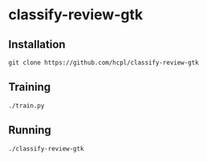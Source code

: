 # classify-review-gtk

## Installation

```shell
git clone https://github.com/hcpl/classify-review-gtk
```

## Training

```shell
./train.py
```

## Running

```shell
./classify-review-gtk
```
